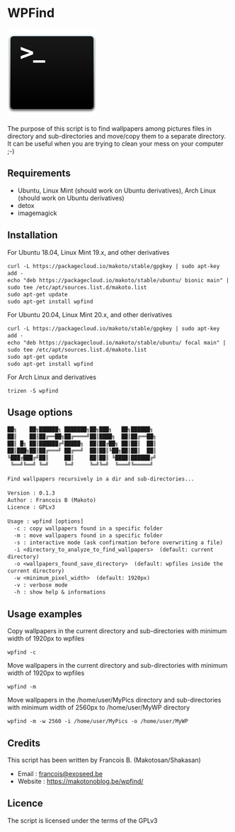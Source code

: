 # WPFind

![wpfind](pics/logo.png)

The purpose of this script is to find wallpapers among pictures files in directory and sub-directories and move/copy them to a separate directory.
It can be useful when you are trying to clean your mess on your computer ;-)

## Requirements

- Ubuntu, Linux Mint (should work on Ubuntu derivatives), Arch Linux (should work on Ubuntu derivatives)
- detox
- imagemagick

## Installation

For Ubuntu 18.04, Linux Mint 19.x, and other derivatives

```shell
curl -L https://packagecloud.io/makoto/stable/gpgkey | sudo apt-key add -
echo "deb https://packagecloud.io/makoto/stable/ubuntu/ bionic main" | sudo tee /etc/apt/sources.list.d/makoto.list
sudo apt-get update
sudo apt-get install wpfind
```

For Ubuntu 20.04, Linux Mint 20.x, and other derivatives

```shell
curl -L https://packagecloud.io/makoto/stable/gpgkey | sudo apt-key add -
echo "deb https://packagecloud.io/makoto/stable/ubuntu/ focal main" | sudo tee /etc/apt/sources.list.d/makoto.list
sudo apt-get update
sudo apt-get install wpfind
```

For Arch Linux and derivatives

```shell
trizen -S wpfind
```

## Usage options

```
██╗    ██╗██████╗ ███████╗██╗███╗   ██╗██████╗
██║    ██║██╔══██╗██╔════╝██║████╗  ██║██╔══██╗
██║ █╗ ██║██████╔╝█████╗  ██║██╔██╗ ██║██║  ██║
██║███╗██║██╔═══╝ ██╔══╝  ██║██║╚██╗██║██║  ██║
╚███╔███╔╝██║     ██║     ██║██║ ╚████║██████╔╝
 ╚══╝╚══╝ ╚═╝     ╚═╝     ╚═╝╚═╝  ╚═══╝╚═════╝

Find wallpapers recursively in a dir and sub-directories...

Version : 0.1.3
Author : Francois B (Makoto)
Licence : GPLv3

Usage : wpfind [options]
  -c : copy wallpapers found in a specific folder
  -m : move wallpapers found in a specific folder
  -s : interactive mode (ask confirmation before overwriting a file)
  -i <directory_to_analyze_to_find_wallpapers>  (default: current directory)
  -o <wallpapers_found_save_directory>  (default: wpfiles inside the current directory)
  -w <minimum_pixel_width>  (default: 1920px)
  -v : verbose mode
  -h : show help & informations
```

## Usage examples

Copy wallpapers in the current directory and sub-directories with minimum width of 1920px to wpfiles

```shell
wpfind -c
```

Move wallpapers in the current directory and sub-directories with minimum width of 1920px to wpfiles

```shell
wpfind -m
```

Move wallpapers in the /home/user/MyPics directory and sub-directories with minimum width of 2560px to /home/user/MyWP directory

```shell
wpfind -m -w 2560 -i /home/user/MyPics -o /home/user/MyWP
```

## Credits

This script has been written by Francois B. (Makotosan/Shakasan)

- Email : francois@exoseed.be
- Website : https://makotonoblog.be/wpfind/

## Licence

The script is licensed under the terms of the GPLv3
